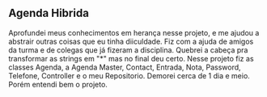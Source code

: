 ## Agenda Hibrida

Aprofundei meus conhecimentos em herança nesse projeto, e me ajudou a abstrair outras coisas que eu tinha diiculdade.
Fiz com a ajuda de amigos da turma e de colegas que já fizeram a disciplina. 
Quebrei a cabeça pra transformar as strings em "*" mas no final deu certo.
Nesse projeto fiz as classes Agenda, a Agenda Master, Contact, Entrada, Nota, Password, Telefone, Controller e o meu Repositorio.
Demorei cerca de 1 dia e meio. Porém entendi bem o projeto.
